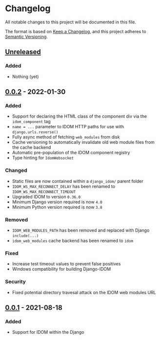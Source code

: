 # Changelog

All notable changes to this project will be documented in this file.

The format is based on [Keep a Changelog](https://keepachangelog.com/en/1.0.0/),
and this project adheres to [Semantic Versioning](https://semver.org/spec/v2.0.0.html).

<!--
Types of changes are to be listed in this order
    - "Added" for new features.
    - "Changed" for changes in existing functionality.
    - "Deprecated" for soon-to-be removed features.
    - "Removed" for now removed features.
    - "Fixed" for any bug fixes.
    - "Security" in case of vulnerabilities.
 -->

## [Unreleased]

### Added

- Nothing (yet)

## [0.0.2] - 2022-01-30

### Added

- Support for declaring the HTML class of the component div via the `idom_component` tag
- `name = ...` parameter to IDOM HTTP paths for use with `django.urls.reverse()`
- Fully async method of fetching `web_modules` from disk
- Cache versioning to automatically invalidate old web module files from the cache backend
- Automatic pre-population of the IDOM component registry
- Type hinting for `IdomWebsocket`

### Changed

- Static files are now contained within a `django_idom/` parent folder
- `IDOM_WS_MAX_RECONNECT_DELAY` has been renamed to `IDOM_WS_MAX_RECONNECT_TIMEOUT`
- Upgraded IDOM to version `0.36.0`
- Minimum Django version required is now `4.0`
- Minimum Python version required is now `3.8`

### Removed

- `IDOM_WEB_MODULES_PATH` has been removed and replaced with Django `include(...)`
- `idom_web_modules` cache backend has been renamed to `idom`

### Fixed

- Increase test timeout values to prevent false positives
- Windows compatibility for building Django-IDOM

### Security

- Fixed potential directory travesal attack on the IDOM web modules URL

## [0.0.1] - 2021-08-18

### Added

- Support for IDOM within the Django

[unreleased]: https://github.com/idom-team/django-idom/compare/0.0.2...HEAD
[0.0.2]: https://github.com/idom-team/django-idom/compare/0.0.1...0.0.2
[0.0.1]: https://github.com/idom-team/django-idom/releases/tag/0.0.1
